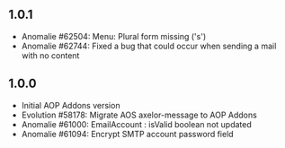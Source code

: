 ## 1.0.1

* Anomalie #62504: Menu: Plural form missing ('s')
* Anomalie #62744: Fixed a bug that could occur when sending a mail with no content

## 1.0.0

* Initial AOP Addons version
* Evolution #58178: Migrate AOS axelor-message to AOP Addons
* Anomalie #61000: EmailAccount : isValid boolean not updated
* Anomalie #61094: Encrypt SMTP account password field

